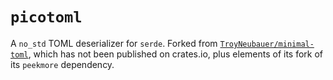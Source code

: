 # `picotoml`
A `no_std` TOML deserializer for `serde`. Forked from [`TroyNeubauer/minimal-toml`](https://github.com/TroyNeubauer/minimal-toml),
which has not been published on crates.io, plus elements of its fork of its `peekmore` dependency.

